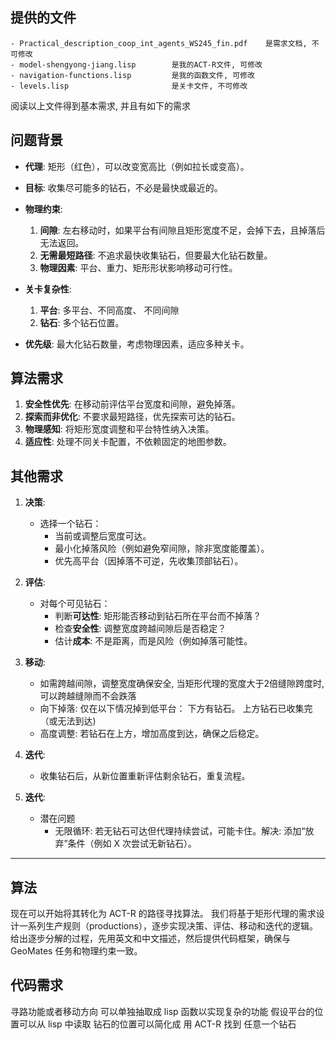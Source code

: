 ## 提供的文件

    - Practical_description_coop_int_agents_WS245_fin.pdf    是需求文档, 不可修改
    - model-shengyong-jiang.lisp        是我的ACT-R文件, 可修改
    - navigation-functions.lisp         是我的函数文件, 可修改        
    - levels.lisp                       是关卡文件, 不可修改

阅读以上文件得到基本需求, 并且有如下的需求

## 问题背景
- **代理**: 矩形（红色），可以改变宽高比（例如拉长或变高）。
- **目标**: 收集尽可能多的钻石，不必是最快或最近的。

- **物理约束**:
  1. **间隙**: 左右移动时，如果平台有间隙且矩形宽度不足，会掉下去，且掉落后无法返回。
  2. **无需最短路径**: 不追求最快收集钻石，但要最大化钻石数量。
  3. **物理因素**: 平台、重力、矩形形状影响移动可行性。
- **关卡复杂性**:
   1. **平台**: 多平台、不同高度、 不同间隙
   2. **钻石**: 多个钻石位置。
- **优先级**: 最大化钻石数量，考虑物理因素，适应多种关卡。

## 算法需求
1. **安全性优先**: 在移动前评估平台宽度和间隙，避免掉落。
2. **探索而非优化**: 不要求最短路径，优先探索可达的钻石。
3. **物理感知**: 将矩形宽度调整和平台特性纳入决策。
4. **适应性**: 处理不同关卡配置，不依赖固定的地图参数。

## 其他需求
1. **决策**:
   - 选择一个钻石：
     - 当前或调整后宽度可达。
     - 最小化掉落风险（例如避免窄间隙，除非宽度能覆盖）。
     - 优先高平台（因掉落不可逆，先收集顶部钻石）。
    
2. **评估**:
   - 对每个可见钻石：
     - 判断**可达性**: 矩形能否移动到钻石所在平台而不掉落？
     - 检查**安全性**: 调整宽度跨越间隙后是否稳定？
     - 估计**成本**: 不是距离，而是风险（例如掉落可能性。

3. **移动**:
   - 如需跨越间隙，调整宽度确保安全, 当矩形代理的宽度大于2倍缝隙跨度时, 可以跨越缝隙而不会跌落
   - 向下掉落: 仅在以下情况掉到低平台：
        下方有钻石。
        上方钻石已收集完（或无法到达)
   - 高度调整: 若钻石在上方，增加高度到达，确保之后稳定。

4. **迭代**:
   - 收集钻石后，从新位置重新评估剩余钻石，重复流程。

5. **迭代**:
    - 潜在问题
      - 无限循环: 若无钻石可达但代理持续尝试，可能卡住。解决: 添加“放弃”条件（例如 X 次尝试无新钻石）。

--------------------------------------------------------------------------------------------

## 算法
现在可以开始将其转化为 ACT-R 的路径寻找算法。
我们将基于矩形代理的需求设计一系列生产规则（productions），逐步实现决策、评估、移动和迭代的逻辑。
给出逐步分解的过程，先用英文和中文描述，然后提供代码框架，确保与 GeoMates 任务和物理约束一致。

## 代码需求
寻路功能或者移动方向 可以单独抽取成 lisp 函数以实现复杂的功能
假设平台的位置可以从 lisp 中读取
钻石的位置可以简化成 用 ACT-R 找到 任意一个钻石
